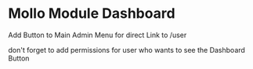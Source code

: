 # Mollo Module Dashboard

Add Button to Main Admin Menu for direct Link to /user



don't forget to add permissions for user who wants to see the Dashboard Button

